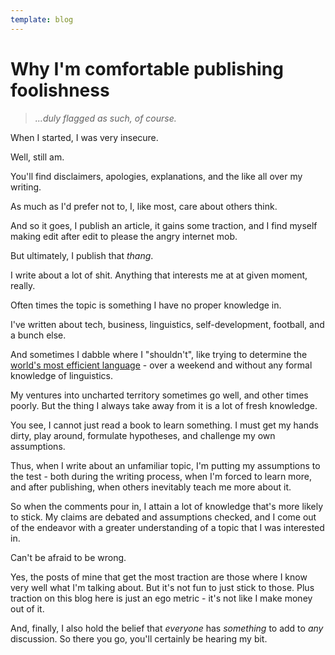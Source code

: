 ```yaml
---
template: blog
---
```


# Why I'm comfortable publishing foolishness

> _...duly flagged as such, of course._

When I started, I was very insecure.

Well, still am.

You'll find disclaimers, apologies, explanations, and the like all over my writing.

As much as I'd prefer not to, I, like most, care about others think.

And so it goes, I publish an article, it gains some traction, and I find myself making edit after edit to please the angry internet mob.

But ultimately, I publish that _thang_.

I write about a lot of shit. Anything that interests me at at given moment, really.

Often times the topic is something I have no proper knowledge in.

I've written about tech, business, linguistics, self-development, football, and a bunch else.

And sometimes I dabble where I "shouldn't", like trying to determine the [world's most efficient language](blog/language-efficiency) - over a weekend and without any formal knowledge of linguistics.

My ventures into uncharted territory sometimes go well, and other times poorly. But the thing I always take away from it is a lot of fresh knowledge.

You see, I cannot just read a book to learn something. I must get my hands dirty, play around, formulate hypotheses, and challenge my own assumptions.

Thus, when I write about an unfamiliar topic, I'm putting my assumptions to the test - both during the writing process, when I'm forced to learn more, and after publishing, when others inevitably teach me more about it.

So when the comments pour in, I attain a lot of knowledge that's more likely to stick. My claims are debated and assumptions checked, and I come out of the endeavor with a greater understanding of a topic that I was interested in.

Can't be afraid to be wrong.

Yes, the posts of mine that get the most traction are those where I know very well what I'm talking about. But it's not fun to just stick to those. Plus traction on this blog here is just an ego metric - it's not like I make money out of it.

And, finally, I also hold the belief that _everyone_ has _something_ to add to _any_ discussion. So there you go, you'll certainly be hearing my bit.
